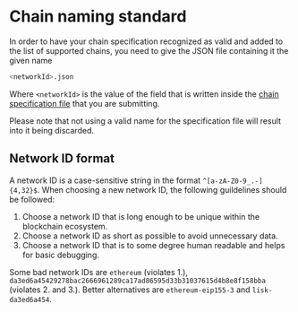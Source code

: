 # Chain naming standard

In order to have your chain specification recognized as valid and added to the list of supported chains, you need to
give the JSON file containing it the given name

```sh
<networkId>.json
```

Where `<networkId>` is the value of the field that is written inside the
[chain specification file](/docs/chain-specification-standard.md) that you are submitting.

Please note that not using a valid name for the specification file will result into it being discarded.

## Network ID format

A network ID is a case-sensitive string in the format `^[a-zA-Z0-9_.-]{4,32}$`.
When choosing a new network ID, the following guildelines should be followed:

1. Choose a network ID that is long enough to be unique within the blockchain
   ecosystem.
2. Choose a network ID as short as possible to avoid unnecessary data.
3. Choose a network ID that is to some degree human readable and helps for basic
   debugging.

Some bad network IDs are `ethereum` (violates 1.),
`da3ed6a45429278bac2666961289ca17ad86595d33b31037615d4b8e8f158bba` (violates 2.
and 3.). Better alternatives are `ethereum-eip155-3` and `lisk-da3ed6a454`.
